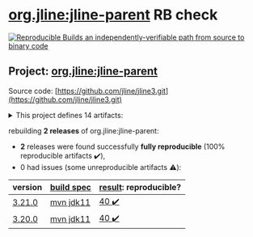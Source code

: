 [org.jline:jline-parent](https://search.maven.org/artifact/org.jline/jline-parent/) RB check
=======

[![Reproducible Builds](https://reproducible-builds.org/images/logos/rb.svg) an independently-verifiable path from source to binary code](https://reproducible-builds.org/)

## Project: [org.jline:jline-parent](https://search.maven.org/artifact/org.jline/jline-parent/)

Source code: [https://github.com/jline/jline3.git](https://github.com/jline/jline3.git)

<details><summary>This project defines 14 artifacts:</summary>

* [org.jline:jline](https://search.maven.org/artifact/org.jline/jline/)
* [org.jline:jline-builtins](https://search.maven.org/artifact/org.jline/jline-builtins/)
* [org.jline:jline-console](https://search.maven.org/artifact/org.jline/jline-console/)
* [org.jline:jline-demo](https://search.maven.org/artifact/org.jline/jline-demo/)
* [org.jline:jline-graal](https://search.maven.org/artifact/org.jline/jline-graal/)
* [org.jline:jline-groovy](https://search.maven.org/artifact/org.jline/jline-groovy/)
* [org.jline:jline-parent](https://search.maven.org/artifact/org.jline/jline-parent/)
* [org.jline:jline-reader](https://search.maven.org/artifact/org.jline/jline-reader/)
* [org.jline:jline-remote-ssh](https://search.maven.org/artifact/org.jline/jline-remote-ssh/)
* [org.jline:jline-remote-telnet](https://search.maven.org/artifact/org.jline/jline-remote-telnet/)
* [org.jline:jline-style](https://search.maven.org/artifact/org.jline/jline-style/)
* [org.jline:jline-terminal](https://search.maven.org/artifact/org.jline/jline-terminal/)
* [org.jline:jline-terminal-jansi](https://search.maven.org/artifact/org.jline/jline-terminal-jansi/)
* [org.jline:jline-terminal-jna](https://search.maven.org/artifact/org.jline/jline-terminal-jna/)
</details>

rebuilding **2 releases** of org.jline:jline-parent:
- **2** releases were found successfully **fully reproducible** (100% reproducible artifacts :heavy_check_mark:),
- 0 had issues (some unreproducible artifacts :warning:):

| version | [build spec](BUILDSPEC.md) | [result](https://reproducible-builds.org/docs/jvm/): reproducible? |
| -- | --------- | ------ |
| [3.21.0](https://search.maven.org/artifact/org.jline/jline-parent/3.21.0/pom) | [mvn jdk11](jline-3.21.0.buildspec) | [40 :heavy_check_mark: ](jline-parent-3.21.0.buildcompare) |
| [3.20.0](https://search.maven.org/artifact/org.jline/jline-parent/3.20.0/pom) | [mvn jdk11](jline-3.20.0.buildspec) | [40 :heavy_check_mark: ](jline-parent-3.20.0.buildcompare) |
